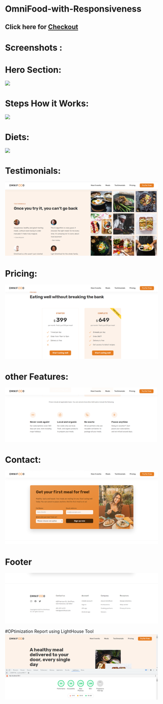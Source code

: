 # OmniFood-with-Responsiveness

<h2>Click here for <a href="https://mp-214.github.io/OmniFood-with-Responsiveness/">Checkout</a></h2>


# Screenshots :

# Hero Section:
![](Hero.PNG)

# Steps How it Works:
![](Step.PNG)

# Diets:
![](diet.PNG)

# Testimonials:
![](testimonials.PNG)

# Pricing:
![](pricing.PNG)

# other Features:
![](other-features.PNG)

# Contact:
![](contact.PNG)

# Footer
![](footer.PNG)

#OPtimization Report using LightHouse Tool
![](optimization.PNG)

